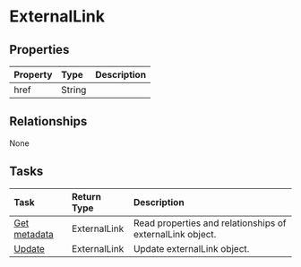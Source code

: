 # ExternalLink



## Properties
| Property	   | Type	|Description|
|:---------------|:--------|:----------|
|href|String||

## Relationships
None


## Tasks

| Task		   | Return Type	|Description|
|:---------------|:--------|:----------|
|[Get metadata](../api/externallink_get.md) | ExternalLink |Read properties and relationships of externalLink object.|
|[Update](../api/externallink_update.md) | ExternalLink	|Update externalLink object. |
